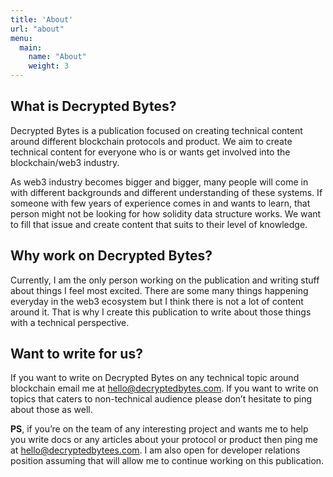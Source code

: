 ```yaml
---
title: 'About'
url: "about"
menu:
  main:
    name: "About"
    weight: 3
---
```


## What is Decrypted Bytes?

Decrypted Bytes is a publication focused on creating technical content around different blockchain protocols and product. We aim to create technical content for everyone who is or wants get involved into the blockchain/web3 industry.

As web3 industry becomes bigger and bigger, many people will come in with different backgrounds and different understanding of these systems. If someone with few years of experience comes in and wants to learn, that person might not be looking for how solidity data structure works. We want to fill that issue and create content that suits to their level of knowledge.

## Why work on Decrypted Bytes?

Currently, I am the only person working on the publication and writing stuff about things I feel most excited. There are some many things happening everyday in the web3 ecosystem but I think there is not a lot of content around it. That is why I create this publication to write about those things with a technical perspective. 

## Want to write for us?

If you want to write on Decrypted Bytes on any technical topic around blockchain email me at [hello@decryptedbytes.com](mailto:hello@decryptedbytes.com). If you want to write on topics that caters to non-technical audience please don’t hesitate to ping about those as well.

**PS**, if you’re on the team of any interesting project and wants me to help you write docs or any articles about your protocol or product then ping me at [hello@decryptedbytees.com](mailto:hello@decryptedbytes.com). I am also open for developer relations position assuming that will allow me to continue working on this publication.
